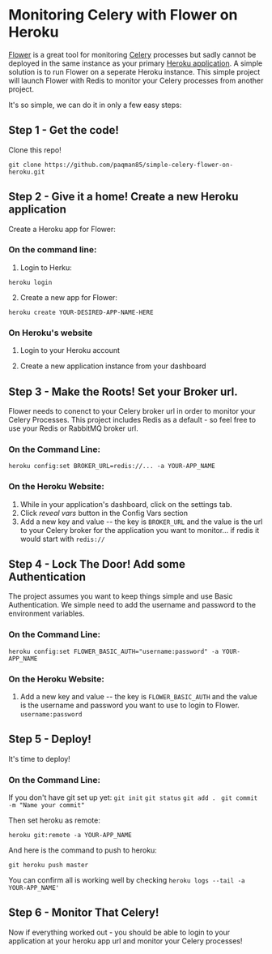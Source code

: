 # Monitoring Celery with Flower on Heroku

[Flower](https://flower.readthedocs.io/en/latest/) is a great tool for monitoring [Celery](https://docs.celeryproject.org/en/stable/django/first-steps-with-django.html) processes but sadly cannot be deployed in the same instance as your primary [Heroku application](https://heroku.com). A simple solution is to run Flower on a seperate Heroku instance. This simple project will launch Flower with Redis to monitor your Celery processes from another project.

It's so simple, we can do it in only a few easy steps:

## Step 1 - Get the code!

Clone this repo!

`git clone https://github.com/paqman85/simple-celery-flower-on-heroku.git`

## Step 2 - Give it a home! Create a new Heroku application

Create a Heroku app for Flower:

### On the command line:

1. Login to Herku:

`heroku login`

2. Create a new app for Flower:

`heroku create YOUR-DESIRED-APP-NAME-HERE`

### On Heroku's website

1. Login to your Heroku account

2. Create a new application instance from your dashboard

## Step 3 - Make the Roots! Set your Broker url.

Flower needs to conenct to your Celery broker url in order to monitor your Celery Processes. This project includes Redis as a default - so feel free to use your Redis or RabbitMQ broker url.

### On the Command Line:

`heroku config:set BROKER_URL=redis://... -a YOUR-APP_NAME`

### On the Heroku Website:

1. While in your application's dashboard, click on the settings tab.
2. Click *reveal vars* button in the Config Vars section
3. Add a new key and value -- the key is `BROKER_URL` and the value is the url to your Celery broker for the application you want to monitor... if redis it would start with `redis://`

## Step 4 - Lock The Door! Add some Authentication

The project assumes you want to keep things simple and use Basic Authentication. We simple need to add the username and password to the environment variables.

### On the Command Line:

`heroku config:set FLOWER_BASIC_AUTH="username:password" -a YOUR-APP_NAME`

### On the Heroku Website:

1. Add a new key and value -- the key is `FLOWER_BASIC_AUTH` and the value is the username and password you want to use to login to Flower. `username:password`

## Step 5 - Deploy!

It's time to deploy! 

### On the Command Line:

If you don't have git set up yet:
`git init`
`git status`
`git add . `
`git commit -m "Name your commit"`

Then set heroku as remote:

`heroku git:remote -a YOUR-APP_NAME`

And here is the command to push to heroku:

`git heroku push master`

You can confirm all is working well by checking `heroku logs --tail -a YOUR-APP_NAME'`

## Step 6 - Monitor That Celery!

Now if everything worked out - you should be able to login to your application at your heroku app url and monitor your Celery processes!
